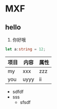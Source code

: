 # MXF

## hello

1. 你好哦

```ts
let a:string = 12;
```

项目 | 内容 | 属性
-|-|-
my | xxx |zzz
you | uyyy | ii


- sdfdf 
-  sss
    - sfsdf


